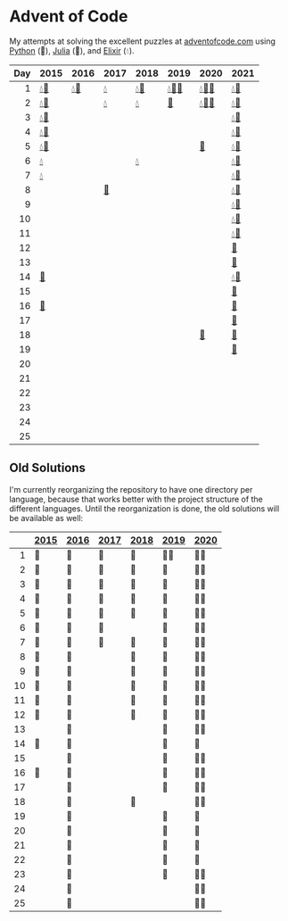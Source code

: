 # Advent of Code

My attempts at solving the excellent puzzles at [adventofcode.com](http://adventofcode.com/) using [Python](python/) (🐍), [Julia](julia/) (🎪), and [Elixir](elixir/) (💧).

|   Day | 2015                                                                                                                       | 2016                                                                                     | 2017                                            | 2018                                                                                 | 2019                                                                                                                                                                     | 2020                                                                                                                        | 2021                                                                                         |
|------:|:---------------------------------------------------------------------------------------------------------------------------|:-----------------------------------------------------------------------------------------|:------------------------------------------------|:-------------------------------------------------------------------------------------|:-------------------------------------------------------------------------------------------------------------------------------------------------------------------------|:----------------------------------------------------------------------------------------------------------------------------|:---------------------------------------------------------------------------------------------|
|     1 | [💧](elixir/lib/2015/01_not_quite_lisp)[🐍](python/2015/01_not_quite_lisp)                                                 | [💧](elixir/lib/2016/01_no_time_for_a_taxicab)[🐍](python/2016/01_no_time_for_a_taxicab) | [💧](elixir/lib/2017/01_inverse_captcha)        | [💧](elixir/lib/2018/01_chronal_calibration)[🐍](python/2018/01_chronal_calibration) | [💧](elixir/lib/2019/01_the_tyranny_of_the_rocket_equation)[🎪](julia/2019/01_the_tyranny_of_the_rocket_equation)[🐍](python/2019/01_the_tyranny_of_the_rocket_equation) | [💧](elixir/lib/2020/01_report_repair)[🎪](julia/2020/01_report_repair)[🐍](python/2020/01_report_repair)                   | [💧](elixir/lib/2021/01_sonar_sweep)[🐍](python/2021/01_sonar_sweep)                         |
|     2 | [💧](elixir/lib/2015/02_i_was_told_there_would_be_no_math)[🐍](python/2015/02_i_was_told_there_would_be_no_math)           |                                                                                          | [💧](elixir/lib/2017/02_corruption_checksum)    | [💧](elixir/lib/2018/02_inventory_management_system)                                 | [🐍](python/2019/02_1202_program_alarm)                                                                                                                                  | [💧](elixir/lib/2020/02_password_philosophy)[🎪](julia/2020/02_password_philosophy)[🐍](python/2020/02_password_philosophy) | [💧](elixir/lib/2021/02_dive)[🐍](python/2021/02_dive)                                       |
|     3 | [💧](elixir/lib/2015/03_perfectly_spherical_houses_in_a_vacuum)[🐍](python/2015/03_perfectly_spherical_houses_in_a_vacuum) |                                                                                          |                                                 |                                                                                      |                                                                                                                                                                          |                                                                                                                             | [💧](elixir/lib/2021/03_binary_diagnostic)[🐍](python/2021/03_binary_diagnostic)             |
|     4 | [💧](elixir/lib/2015/04_the_ideal_stocking_stuffer)[🐍](python/2015/04_the_ideal_stocking_stuffer)                         |                                                                                          |                                                 |                                                                                      |                                                                                                                                                                          |                                                                                                                             | [💧](elixir/lib/2021/04_giant_squid)[🐍](python/2021/04_giant_squid)                         |
|     5 | [💧](elixir/lib/2015/05_doesnt_he_have_intern-elves_for_this)[🐍](python/2015/05_doesnt_he_have_intern-elves_for_this)     |                                                                                          |                                                 |                                                                                      |                                                                                                                                                                          | [🐍](python/2020/05_binary_boarding)                                                                                        | [💧](elixir/lib/2021/05_hydrothermal_venture)[🐍](python/2021/05_hydrothermal_venture)       |
|     6 | [💧](elixir/lib/2015/06_probably_a_fire_hazard)                                                                            |                                                                                          |                                                 | [💧](elixir/lib/2018/06_chronal_coordinates)                                         |                                                                                                                                                                          |                                                                                                                             | [💧](elixir/lib/2021/06_lanternfish)[🐍](python/2021/06_lanternfish)                         |
|     7 | [💧](elixir/lib/2015/07_some_assembly_required)                                                                            |                                                                                          |                                                 |                                                                                      |                                                                                                                                                                          |                                                                                                                             | [💧](elixir/lib/2021/07_the_treachery_of_whales)[🐍](python/2021/07_the_treachery_of_whales) |
|     8 |                                                                                                                            |                                                                                          | [🐍](python/2017/08_i_heard_you_like_registers) |                                                                                      |                                                                                                                                                                          |                                                                                                                             | [💧](elixir/lib/2021/08_seven_segment_search)[🐍](python/2021/08_seven_segment_search)       |
|     9 |                                                                                                                            |                                                                                          |                                                 |                                                                                      |                                                                                                                                                                          |                                                                                                                             | [💧](elixir/lib/2021/09_smoke_basin)[🐍](python/2021/09_smoke_basin)                         |
|    10 |                                                                                                                            |                                                                                          |                                                 |                                                                                      |                                                                                                                                                                          |                                                                                                                             | [💧](elixir/lib/2021/10_syntax_scoring)[🐍](python/2021/10_syntax_scoring)                   |
|    11 |                                                                                                                            |                                                                                          |                                                 |                                                                                      |                                                                                                                                                                          |                                                                                                                             | [💧](elixir/lib/2021/11_dumbo_octopus)[🐍](python/2021/11_dumbo_octopus)                     |
|    12 |                                                                                                                            |                                                                                          |                                                 |                                                                                      |                                                                                                                                                                          |                                                                                                                             | [🐍](python/2021/12_passage_pathing)                                                         |
|    13 |                                                                                                                            |                                                                                          |                                                 |                                                                                      |                                                                                                                                                                          |                                                                                                                             | [🐍](python/2021/13_transparent_origami)                                                     |
|    14 | [🎪](julia/2015/14_reindeer_olympics)                                                                                      |                                                                                          |                                                 |                                                                                      |                                                                                                                                                                          |                                                                                                                             | [💧](elixir/lib/2021/14_extended_polymerization)[🐍](python/2021/14_extended_polymerization) |
|    15 |                                                                                                                            |                                                                                          |                                                 |                                                                                      |                                                                                                                                                                          |                                                                                                                             | [🐍](python/2021/15_chiton)                                                                  |
|    16 | [🎪](julia/2015/16_aunt_sue)                                                                                               |                                                                                          |                                                 |                                                                                      |                                                                                                                                                                          |                                                                                                                             | [🐍](python/2021/16_packet_decoder)                                                          |
|    17 |                                                                                                                            |                                                                                          |                                                 |                                                                                      |                                                                                                                                                                          |                                                                                                                             | [🐍](python/2021/17_trick_shot)                                                              |
|    18 |                                                                                                                            |                                                                                          |                                                 |                                                                                      |                                                                                                                                                                          | [🐍](python/2020/18_operation_order)                                                                                        | [🐍](python/2021/18_snailfish)                                                               |
|    19 |                                                                                                                            |                                                                                          |                                                 |                                                                                      |                                                                                                                                                                          |                                                                                                                             | [🐍](python/2021/19_beacon_scanner)                                                          |
|    20 |                                                                                                                            |                                                                                          |                                                 |                                                                                      |                                                                                                                                                                          |                                                                                                                             |                                                                                              |
|    21 |                                                                                                                            |                                                                                          |                                                 |                                                                                      |                                                                                                                                                                          |                                                                                                                             |                                                                                              |
|    22 |                                                                                                                            |                                                                                          |                                                 |                                                                                      |                                                                                                                                                                          |                                                                                                                             |                                                                                              |
|    23 |                                                                                                                            |                                                                                          |                                                 |                                                                                      |                                                                                                                                                                          |                                                                                                                             |                                                                                              |
|    24 |                                                                                                                            |                                                                                          |                                                 |                                                                                      |                                                                                                                                                                          |                                                                                                                             |                                                                                              |
|    25 |                                                                                                                            |                                                                                          |                                                 |                                                                                      |                                                                                                                                                                          |                                                                                                                             |                                                                                              |

## Old Solutions

I'm currently reorganizing the repository to have one directory per language, because that works better with the project structure of the different languages. Until the reorganization is done, the old solutions will be available as well:

|      | [2015](2015/) | [2016](2016/) | [2017](2017/) | [2018](2018/) | [2019](2019/) | [2020](2020/) |
| ---: | ------------- | ------------- | ------------- | ------------- | ------------- | ------------- |
|    1 | 🐍             | 🐍             | 🐍             | 🐍             | 🐍🎪            | 🐍🎪            |
|    2 | 🐍             | 🐍             | 🐍             | 🐍             | 🐍             | 🐍🎪            |
|    3 | 🐍             | 🐍             | 🐍             | 🐍             | 🐍             | 🐍🎪            |
|    4 | 🐍             | 🐍             | 🐍             | 🐍             | 🐍             | 🐍🎪            |
|    5 | 🐍             | 🐍             | 🐍             | 🐍             | 🐍             | 🐍🎪            |
|    6 | 🐍             | 🐍             | 🐍             |               | 🐍             | 🐍🎪            |
|    7 | 🐍             | 🐍             | 🐍             | 🐍             | 🐍             | 🐍🎪            |
|    8 | 🐍             | 🐍             |               | 🐍             | 🐍             | 🐍🎪            |
|    9 | 🐍             | 🐍             |               | 🐍             | 🐍             | 🐍🎪            |
|   10 | 🐍             | 🐍             |               | 🐍             | 🐍             | 🐍🎪            |
|   11 | 🐍             | 🐍             |               | 🐍             | 🐍             | 🐍🎪            |
|   12 | 🐍             | 🐍             |               | 🐍             | 🐍             | 🐍🎪            |
|   13 |               | 🐍             |               |               | 🐍             | 🐍🎪            |
|   14 | 🎪             | 🐍             |               |               | 🐍             | 🐍             |
|   15 |               | 🐍             |               |               | 🐍             | 🐍🎪            |
|   16 | 🎪             | 🐍             |               |               | 🐍             | 🐍🎪            |
|   17 |               | 🐍             |               |               | 🐍             | 🐍🎪            |
|   18 |               | 🐍             |               | 🐍             |               | 🐍🎪            |
|   19 |               | 🐍             |               |               | 🐍             | 🐍             |
|   20 |               | 🐍             |               |               | 🐍             | 🎪             |
|   21 |               | 🐍             |               |               | 🐍             | 🎪             |
|   22 |               | 🐍             |               |               | 🐍             | 🎪             |
|   23 |               | 🐍             |               |               | 🐍             | 🐍🎪            |
|   24 |               | 🐍             |               |               |               | 🐍🎪            |
|   25 |               | 🐍             |               |               |               | 🐍🎪            |
